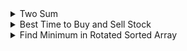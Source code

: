 
<details>
<summary>Two Sum</summary>
<ul>
    Given an array of integers nums and an integer $target$, return indices of the two numbers such that they add up to $target$.

You may assume that each input would have exactly one solution, and you may not use the same element twice.

You can return the answer in any order.

 

Example 1:

Input: nums = $[2,7,11,15]$, target = $9$
Output: $[0,1]$
Explanation: Because $nums[0] + nums[1] == 9$, we return $[0, 1]$.
<details>
<summary>Approach</summary>
<ul>
Here, we always need to see $target - nums[i]$ if already interacted with us or not. if yes then answer exists.  
</ul>
</details>

<details>
<summary>Code</summary>
<ul>
    
```c++
vector<int> twoSum(vector<int>& nums, int target) {
    map<int, int> mp;
    vector<int> ans;
    for (int i = 0; i < (int)nums.size(); ++i) {
        if (mp.count(target - nums[i])) {
            ans.push_back(i), ans.push_back(mp[target - nums[i]]); break;
        }
        mp[nums[i]] = i;
    }
    return ans;
}
```

</ul>
</details>

</ul>
</details>

 
<details>
<summary>Best Time to Buy and Sell Stock</summary>
<ul>
    You are given an array prices where $prices[i]$ is the price of a given stock on the $i$th day.

You want to maximize your profit by choosing a single day to buy one stock and choosing a different day in the future to sell that stock.

Return the maximum profit you can achieve from this transaction. If you cannot achieve any profit, return $0$.

 

Example 1:

Input: prices = $[7,1,5,3,6,4]$
Output: $5$
Explanation: Buy on day $2$ (price = $1$) and sell on day $5$ (price = $6$), profit = $6-1 = 5$.
Note that buying on day $2$ and selling on day $1$ is not allowed because you must buy before you sell.
<details>
<summary>Approach</summary>
<ul>
Here, our left pointer must be lowest possible and right pointer is highest possible. So, we initialize left to be $0$ and right to be $1$. When we find nums[left] > nums[right] we update our left pointer with right. otherwise we calculate total distance.
Final answer is the maximum total distance of left and right.
    
</ul>
</details>

<details>
<summary>Code</summary>
<ul>
    
```c++
int maxProfit(vector<int>& prices) {
    int left = 0, right = 1, ma = 0;
    while (right < (int)prices.size()) {
        if (prices[left] > prices[right]) {
            left = right;
        } else {
            ma = max(ma, prices[right] - prices[left]);
        }
        right++;
    }
    return ma;
}
```

</ul>
</details>

</ul>
</details>
   
    
<details>
<summary>Find Minimum in Rotated Sorted Array</summary>
<ul>
    Suppose an array of length $n$ sorted in ascending order is rotated between $1$ and $n$ times. For example, the array nums = $[0,1,2,4,5,6,7]$ might become:

$[4,5,6,7,0,1,2]$ if it was rotated $4$ times.
$[0,1,2,4,5,6,7]$ if it was rotated $7$ times.
Notice that rotating an array $[a[0], a[1], a[2], ..., a[n-1]]$ $1$ time results in the array $[a[n-1], a[0], a[1], a[2], ..., a[n-2]]$.

Given the sorted rotated array nums of unique elements, return the minimum element of this array.

You must write an algorithm that runs in $O(log n)$ time.

Example 1:

Input: nums = $[3,4,5,1,2]$
Output: $1$
Explanation: The original array was $[1,2,3,4,5]$ rotated $3$ times.
    
<details>
<summary>Approach</summary>
<ul>
    Here, we need to find the pivot point where there is a break. $(3, 4), (4, 5), (5, 1), (1, 2)$ here, only $(5, 1)$ point has decreasing tuple. And by observation we can see that the left portion of the pivot is always be greater and right is always smaller. So, we can run Binary Search on that Pivot point, 
```
if nums[mid] >= nums[left
    search right portion
else 
    search left portion.
```
But if the array is rotated $n$ times then it's already sorted. Here, our $nums[0]$ is the answer. So, our final result would be $min(nums[0], nums[right])$.

</ul>
</details>

<details>
<summary>Code</summary>
<ul>
    
```c++
int findMin(vector<int>& nums) {
    int n = nums.size();
    int left = 0, right = n - 1;
    while (right > left + 1) {
        int mid = (left + right) / 2;
        if (nums[mid] >= nums[left]) {
            left = mid;
        } else {
            right = mid;
        }
    }

    return min(nums[0], nums[right]);
}
```

</ul>
</details>

</ul>
</details>


